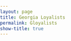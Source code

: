 ```yaml
---
layout: page
title: Georgia Loyalists
permalink: Gloyalists
show-title: true
---
```


<!-- Load ArcGIS Web Components (only once) -->
<script type="module" src="https://js.arcgis.com/embeddable-components/4.32/arcgis-embeddable-components.esm.js"></script>

<style>
  html, body {
    margin: 0;
    padding: 0;
    height: 100%;
  }

  .map-section {
    width: 100%;
    display: flex;
    flex-direction: column;
    align-items: center;
    gap: 40px;
    padding: 40px 0;
  }

  arcgis-embedded-map {
    width: 90vw;
    height: 45vh;
    max-width: 1200px;
    border: none;
  }
</style>

<div class="map-section">
  <!-- First ArcGIS Map -->
  <arcgis-embedded-map 
    item-id="3a94c18237ef410b9f139bc08310136b" 
    theme="light" 
    portal-url="https://bostoncollege.maps.arcgis.com">
  </arcgis-embedded-map>

  <!-- Second ArcGIS Map -->
  <arcgis-embedded-map 
    item-id="79f3c93b50e34accb9f5fa62bf724aa6" 
    theme="light" 
    portal-url="https://bostoncollege.maps.arcgis.com">
  </arcgis-embedded-map>
</div>
